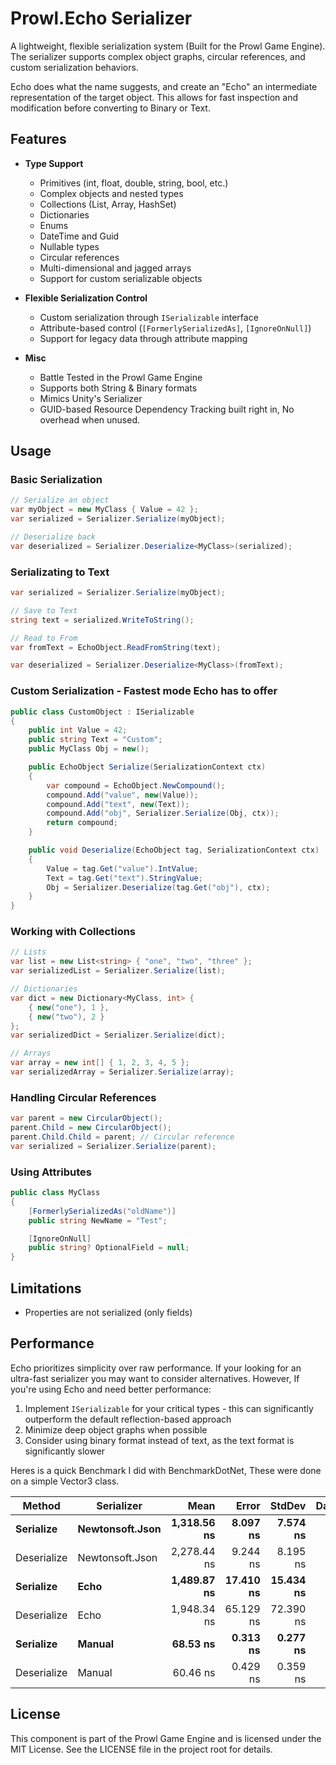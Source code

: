 # Prowl.Echo Serializer

A lightweight, flexible serialization system (Built for the Prowl Game Engine). The serializer supports complex object graphs, circular references, and custom serialization behaviors.

Echo does what the name suggests, and create an "Echo" an intermediate representation of the target object.
This allows for fast inspection and modification before converting to Binary or Text.

## Features

- **Type Support**
  - Primitives (int, float, double, string, bool, etc.)
  - Complex objects and nested types
  - Collections (List, Array, HashSet)
  - Dictionaries
  - Enums
  - DateTime and Guid
  - Nullable types
  - Circular references
  - Multi-dimensional and jagged arrays
  - Support for custom serializable objects

- **Flexible Serialization Control**
  - Custom serialization through `ISerializable` interface
  - Attribute-based control (`[FormerlySerializedAs]`, `[IgnoreOnNull]`)
  - Support for legacy data through attribute mapping

- **Misc**
  - Battle Tested in the Prowl Game Engine
  - Supports both String & Binary formats
  - Mimics Unity's Serializer
  - GUID-based Resource Dependency Tracking built right in, No overhead when unused.


## Usage

### Basic Serialization

```csharp
// Serialize an object
var myObject = new MyClass { Value = 42 };
var serialized = Serializer.Serialize(myObject);

// Deserialize back
var deserialized = Serializer.Deserialize<MyClass>(serialized);
```

### Serializating to Text

```csharp
var serialized = Serializer.Serialize(myObject);

// Save to Text
string text = serialized.WriteToString();

// Read to From
var fromText = EchoObject.ReadFromString(text);

var deserialized = Serializer.Deserialize<MyClass>(fromText);
```

### Custom Serialization - Fastest mode Echo has to offer

```csharp
public class CustomObject : ISerializable
{
    public int Value = 42;
    public string Text = "Custom";
	public MyClass Obj = new();

    public EchoObject Serialize(SerializationContext ctx)
    {
        var compound = EchoObject.NewCompound();
        compound.Add("value", new(Value));
        compound.Add("text", new(Text));
        compound.Add("obj", Serializer.Serialize(Obj, ctx));
        return compound;
    }

    public void Deserialize(EchoObject tag, SerializationContext ctx)
    {
        Value = tag.Get("value").IntValue;
        Text = tag.Get("text").StringValue;
		Obj = Serializer.Deserialize(tag.Get("obj"), ctx);
    }
}
```

### Working with Collections

```csharp
// Lists
var list = new List<string> { "one", "two", "three" };
var serializedList = Serializer.Serialize(list);

// Dictionaries
var dict = new Dictionary<MyClass, int> {
    { new("one"), 1 },
    { new("two"), 2 }
};
var serializedDict = Serializer.Serialize(dict);

// Arrays
var array = new int[] { 1, 2, 3, 4, 5 };
var serializedArray = Serializer.Serialize(array);
```

### Handling Circular References

```csharp
var parent = new CircularObject();
parent.Child = new CircularObject();
parent.Child.Child = parent; // Circular reference
var serialized = Serializer.Serialize(parent);
```

### Using Attributes

```csharp
public class MyClass
{
    [FormerlySerializedAs("oldName")]
    public string NewName = "Test";

    [IgnoreOnNull]
    public string? OptionalField = null;
}
```

## Limitations
  - Properties are not serialized (only fields)

## Performance

Echo prioritizes simplicity over raw performance.
If your looking for an ultra-fast serializer you may want to consider alternatives.
However, If you're using Echo and need better performance:
  1. Implement `ISerializable` for your critical types - this can significantly outperform the default reflection-based approach
  2. Minimize deep object graphs when possible
  3. Consider using binary format instead of text, as the text format is significantly slower

Heres is a quick Benchmark I did with BenchmarkDotNet, These were done on a simple Vector3 class.

|      Method |           Serializer |        Mean |     Error |    StdDev | DataSize |
|------------ |--------------------- |------------:|----------:|----------:|---------:|
|   **Serialize** |      **Newtonsoft.Json** | **1,318.56 ns** |  **8.097 ns** |  **7.574 ns** |     **35 B** |
| Deserialize |      Newtonsoft.Json | 2,278.44 ns |  9.244 ns |  8.195 ns |        - |
|   **Serialize** |           **Echo** | **1,489.87 ns** | **17.410 ns** | **15.434 ns** |     **72 B** |
| Deserialize |           Echo | 1,948.34 ns | 65.129 ns | 72.390 ns |        - |
|   **Serialize** |           **Manual** | **68.53 ns** | **0.313 ns** | **0.277 ns** |     **12 B** |
| Deserialize |           Manual | 60.46 ns | 0.429 ns | 0.359 ns |        - |

## License

This component is part of the Prowl Game Engine and is licensed under the MIT License. See the LICENSE file in the project root for details.
